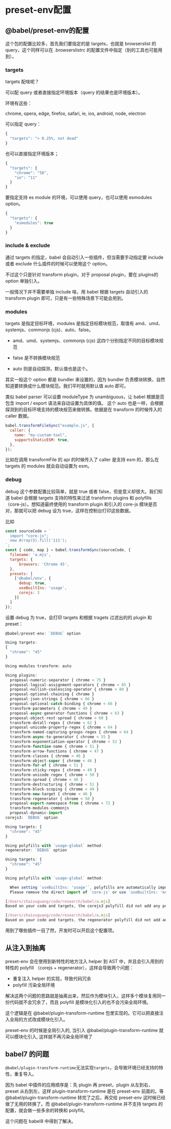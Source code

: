 # preset-env配置

## @babel/preset-env的配置

这个包的配置比较多，首先我们要指定的是 targets，也就是 browserslist 的 query，这个同样可以在 .browserslistrc 的配置文件中指定（别的工具也可能用到）。

### targets
targets 配啥呢？

可以配 query 或者直接指定环境版本（query 的结果也是环境版本）。

环境有这些：

chrome, opera, edge, firefox, safari, ie, ios, android, node, electron

可以指定 query：
```js
{
  "targets": "> 0.25%, not dead"
}
```
也可以直接指定环境版本；
```js
{
  "targets": {
    "chrome": "58",
    "ie": "11"
  }
}
```
要指定支持 es module 的环境，可以使用 query，也可以使用 esmodules option。

```js
{
  "targets": {
    "esmodules": true
  }
}
```

### include & exclude
通过 targets 的指定，babel 会自动引入一些插件，但当需要手动指定要 include 或者 exclude 什么插件的时候可以使用这个 option。

不过这个只是针对 transform plugin，对于 proposal plugin，要在 plugins的 option 单独引入。

一般情况下并不需要单独 include 啥，用 babel 根据 targets 自动引入的 transform plugin 即可，只是有一些特殊场景下可能会用到。

### modules

targets 是指定目标环境，modules 是指定目标模块规范，取值有 amd、umd、systemjs、commonjs (cjs)、auto、false。

+ amd、umd、systemjs、commonjs (cjs) 这四个分别指定不同的目标模块规范

+ false 是不转换模块规范

+ auto 则是自动探测，默认值也是这个。

其实一般这个 option 都是 bundler 来设置的，因为 bundler 负责模块转换，自然知道要转换成什么模块规范。我们平时就用默认值 auto 即可。

类似 babel parser 可以设置 moduleType 为 unambiguous，让 babel 根据是否包含 import / export 语法来自动设置为具体的值。 这个 auto 也是一样，会根据探测到的目标环境支持的模块规范来做转换。依据是在 transform 的时候传入的 caller 数据。
```js
babel.transformFileSync("example.js", {
  caller: {
    name: "my-custom-tool",
    supportsStaticESM: true,
  },
});
```
比如在调用 transformFile 的 api 的时候传入了 caller 是支持 esm 的，那么在 targets 的 modules 就会自动设置为 esm。


### debug
debug 这个参数配置比较简单，就是 true 或者 false，但是意义却很大。我们知道 babel 会根据 targets 支持的特性来过滤 transform plugins 和 polyfills（core-js）。想知道最终使用的 transform plugin 和引入的 core-js 模块是否对，那就可以把 debug 设为 true，这样在控制台打印这些数据。

比如
```js
const sourceCode = `
  import "core-js";
  new Array(5).fill('111');
`;
const { code, map } = babel.transformSync(sourceCode, {
  filename: 'a.mjs',
  targets: {
      browsers: 'Chrome 45',
  },
  presets: [
    ['@babel/env', {
      debug: true,
      useBuiltIns: 'usage',
      corejs: 3
    }]
  ]
});
```
设置 debug 为 true，会打印 targets 和根据 tragets 过滤出的的 plugin 和 preset：

```js
@babel/preset-env: `DEBUG` option

Using targets:
{
  "chrome": "45"
}

Using modules transform: auto

Using plugins:
  proposal-numeric-separator { chrome < 75 }
  proposal-logical-assignment-operators { chrome < 85 }
  proposal-nullish-coalescing-operator { chrome < 80 }
  proposal-optional-chaining { chrome }
  proposal-json-strings { chrome < 66 }
  proposal-optional-catch-binding { chrome < 66 }
  transform-parameters { chrome < 49 }
  proposal-async-generator-functions { chrome < 63 }
  proposal-object-rest-spread { chrome < 60 }
  transform-dotall-regex { chrome < 62 }
  proposal-unicode-property-regex { chrome < 64 }
  transform-named-capturing-groups-regex { chrome < 64 }
  transform-async-to-generator { chrome < 55 }
  transform-exponentiation-operator { chrome < 52 }
  transform-function-name { chrome < 51 }
  transform-arrow-functions { chrome < 47 }
  transform-classes { chrome < 46 }
  transform-object-super { chrome < 46 }
  transform-for-of { chrome < 51 }
  transform-sticky-regex { chrome < 49 }
  transform-unicode-regex { chrome < 50 }
  transform-spread { chrome < 46 }
  transform-destructuring { chrome < 51 }
  transform-block-scoping { chrome < 49 }
  transform-new-target { chrome < 46 }
  transform-regenerator { chrome < 50 }
  proposal-export-namespace-from { chrome < 72 }
  transform-modules-commonjs
  proposal-dynamic-import
corejs3: `DEBUG` option

Using targets: {
  "chrome": "45"
}

Using polyfills with `usage-global` method:
regenerator: `DEBUG` option

Using targets: {
  "chrome": "45"
}

Using polyfills with `usage-global` method:

  When setting `useBuiltIns: 'usage'`, polyfills are automatically imported when needed.
  Please remove the direct import of `core-js` or use `useBuiltIns: 'entry'` instead.

[/Users/zhaixuguang/code/research/babel/a.mjs]
Based on your code and targets, the corejs3 polyfill did not add any polyfill.

[/Users/zhaixuguang/code/research/babel/a.mjs]
Based on your code and targets, the regenerator polyfill did not add any polyfill.
```

用到了哪些插件一目了然，开发时可以开启这个配置项。

## 从注入到抽离
preset-env 会在使用到新特性的地方注入 helper 到 AST 中，并且会引入用到的特性的 polyfill （corejs + regenerator），这样会导致两个问题：

+ 重复注入 helper 的实现，导致代码冗余
+ polyfill 污染全局环境

解决这两个问题的思路就是抽离出来，然后作为模块引入，这样多个模块复用同一份代码就不会冗余了，而且 polyfill 是模块化引入的也不会污染全局环境。

这个逻辑是在 @babel/plugin-transform-runtime 包里实现的。它可以把直接注入全局的方式改成模块化引入。

preset-env 的时候是全局引入的, 当引入 @babel/plugin-transform-runtime 就可以模块化引入, 这样就不再污染全局环境了

## babel7 的问题
`@babel/plugin-transform-runtime`无法实现`targets`，会导致环境已经支持的特性，重复导入。

因为 babel 中插件的应用顺序是：先 plugin 再 preset，plugin 从左到右，preset 从右到左，这样 plugin-transform-runtime 是在 preset-env 前面的。等 @babel/plugin-transform-runtime 转完了之后，再交给 preset-env 这时候已经做了无用的转换了。而 @babel/plugin-transform-runtime 并不支持 targets 的配置，就会做一些多余的转换和 polyfill。

这个问题在 babel8 中得到了解决。

